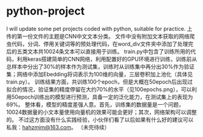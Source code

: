 # python-project
I will update some pet projects coded with python, suitable for practice.
上传的第一份文件的主题是CNN中文文本分类。
文件中没有附加文本获取的网络爬虫代码，分词、停用关键词等的预处理代码，在word_div文件夹中添加了处理完后的五类文本共10024条文本可以直接用于训练。
train.py中包含了训练所用的代码，利用keras搭建简单的CNN网络，利用配置好的GPU环境进行训练，训练前从总样本中分出了30%的样本作为测试集，训练时从训练集中再分出30%作为验证集；网络中添加Ebedding将词表示为100维的向量，三层卷积加上池化（具体见train.py）。
训练结果方面，共训练100个epoch，但是大概在50epoch后出现过拟合的情况，验证集的精度停留在大约70%的水平（见100epochs.png），可以利用50epoch训练出的模型进行预测，具备一定的泛化能力，在测试集上的表现为69%。
整体看，模型的精度差强人意。首先，训练集的数据量是一个问题，10024数据量的小文本量使用向量机的效果可能会更好；其次，网络架构可以调整的。
不过这方面没有什么实践经验，小伙伴们看了以后如果有什么好的建议可以私我：hahzmjm@163.com。
（未完待续）
